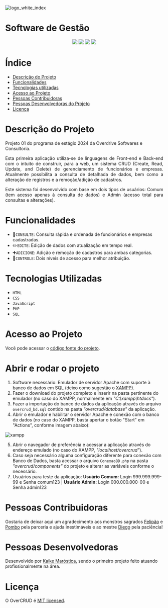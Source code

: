 ![logo_white_index](https://github.com/user-attachments/assets/40eb6e07-396a-4e72-a4d8-6be482b1b808)

<h1>Software de Gestão</h1>


<p align="center">
  <img src="https://img.shields.io/badge/Início-Out/2024-blue"/>
  <img src="https://img.shields.io/badge/Lançamento-Dez/2024-green"/>
  <img src="https://img.shields.io/badge/Licensa-MIT-red"/>
  <img src="https://img.shields.io/badge/Versão-1.0-orange"/>
</p>


# Índice 
- [Descrição do Projeto](#descrição-do-projeto)
- [Funcionalidades](#funcionalidades)
- [Tecnologias utilizadas](#tecnologias-utilizadas)
- [Acesso ao Projeto](#acesso-ao-projeto)
- [Pessoas Contribuidoras](#pessoas-contribuidoras)
- [Pessoas Desenvolvedoras do Projeto](#pessoas-desenvolvedoras)
- [Licença](#licença)


# Descrição do Projeto
<p>
  Projeto 01 do programa de estágio 2024 da Overdrive Softwares e Consultoria.
</p>
<p align="justify">
  Esta primeira aplicação utiliza-se de linguagens de Front-end e Back-end com o intuito de construir, para a web, um sistema CRUD (Create, Read, Update, and Delete) de gerenciamento de funcionários e empresas. Atualmente possibilita a consulta de detalhada de dados, bem como a alteração de registros e a remoção/adição de cadastros. 
</p>
<p align="justify">
  Este sistema foi desenvolvido com base em dois tipos de usuários: Comum (tem acesso apenas à consulta de dados) e Admin (acesso total para consultas e alterações).
</p>


# Funcionalidades
- :mag_right:`CONSULTE`: Consulta rápida e ordenada de funcionários e empresas cadastradas.
- :pencil2:`EDITE`: Edição de dados com atualização em tempo real.
- :heavy_plus_sign:`ADICIONE`: Adição e remoção de cadastros para ambas categorias. 
- :small_red_triangle:`CONTROLE`: Dois níveis de acesso para melhor atribuição.


# Tecnologias Utilizadas
- ``HTML``
- ``CSS``
- ``JavaScript``
- ``PHP``
- ``SQL``


# Acesso ao Projeto
Você pode acessar o [código fonte do projeto](https://github.com/kaikem/OverCRUD).


# Abrir e rodar o projeto
  1. Software necessário: Emulador de servidor Apache com suporte à banco de dados em SQL (deixo como sugestão o [XAMPP](https://www.apachefriends.org/pt_br/index.html)).
  2. Fazer o download do projeto completo e inserir na pasta pertinente do emulador (no caso do XAMPP, normalmente em <i>"C:\xampp\htdocs"</i>).
  3. Fazer a importação do banco de dados da aplicação através do arquivo `overcrud_bd.sql` contido na pasta <i>"overcrud/database"</i> da aplicação.
  4. Abrir o emulador e habilitar o servidor Apache e conexão com o banco de dados (no caso do XAMPP, basta apertar o botão "Start" em "Actions", conforme imagem abaixo):
     
  ![xampp](https://github.com/user-attachments/assets/975f2cf4-4b92-4ba5-b69b-75812351e434)
  
  5. Abrir o navegador de preferência e acessar a aplicação através do endereço emulado (no caso do XAMPP, <i>"localhost/overcrud"</i>).
  6. Caso seja necessário alguma configuração diferente para conexão com Banco de Dados, basta acessar o arquivo `ConexaoBD.php` na pasta <i>"overcrud/components"</i> do projeto e alterar as variáveis conforme o necessário.
  7. Usuários para teste da aplicação: <b>Usuário Comum:</b> Login 999.999.999-99 e Senha comum123 | <b>Usuário Admin:</b> Login 000.000.000-00 e Senha admin123


# Pessoas Contribuidoras
Gostaria de deixar aqui um agradecimento aos monstros sagrados [Felipão](https://www.github.com/felipedegodoy16) e [Pombo](https://github.com/Martins2802/) pela parceria e ajuda inestimáveis e ao mestre [Diego](https://www.github.com/diegonegretto) pela paciência!


# Pessoas Desenvolvedoras
Desenvolvido por [Kaike Maróstica](https://www.github.com/kaikem), sendo o primeiro projeto feito atuando profissionalmente na área.

# Licença
O OverCRUD é [MIT licensed](./LICENSE).


